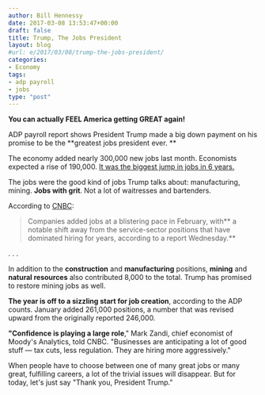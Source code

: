 ```yaml
---
author: Bill Hennessy
date: 2017-03-08 13:53:47+00:00
draft: false
title: Trump, The Jobs President
layout: blog
#url: e/2017/03/08/trump-the-jobs-president/
categories:
- Economy
tags:
- adp payroll
- jobs
type: "post"
---
```


**You can actually FEEL America getting GREAT again!**

ADP payroll report shows President Trump made a big down payment on his promise to be the **greatest jobs president ever. **

The economy added nearly 300,000 new jobs last month. Economists expected a rise of 190,000. [It was the biggest jump in jobs in 6 years.](https://www.zerohedge.com/news/2017-03-08/trump-effect-adp-employment-surges-near-most-6-years-record-goods-producing-job-gain)

The jobs were the good kind of jobs Trump talks about: manufacturing, mining. **Jobs with grit**. Not a lot of waitresses and bartenders.

According to [CNBC](https://www.cnbc.com/2017/03/08/private-sector-jobs-february-2017-adp.html):


> Companies added jobs at a blistering pace in February, with** a notable shift away from the service-sector positions that have dominated hiring for years, according to a report Wednesday.**

. . .

In addition to the **construction** and **manufacturing** positions, **mining** and **natural resources** also contributed 8,000 to the total. Trump has promised to restore mining jobs as well.

**The year is off to a sizzling start for job creation**, according to the ADP counts. January added 261,000 positions, a number that was revised upward from the originally reported 246,000.

**"Confidence is playing a large role**," Mark Zandi, chief economist of Moody's Analytics, told CNBC. "Businesses are anticipating a lot of good stuff — tax cuts, less regulation. They are hiring more aggressively."


When people have to choose between one of many great jobs or many great, fulfilling careers, a lot of the trivial issues will disappear. But for today, let's just say "Thank you, President Trump."
